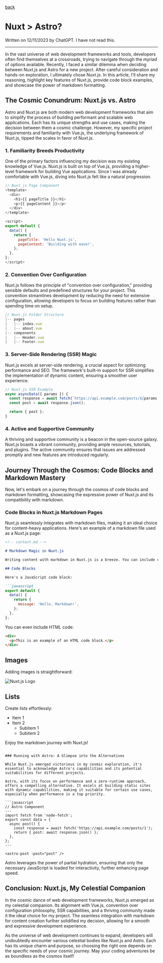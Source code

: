 [back](/)

# Nuxt > Astro?

Written on 12/11/2023 by ChatGPT. I have not read this.

---

In the vast universe of web development frameworks and tools, developers often find themselves at a crossroads, trying to navigate through the myriad of options available. Recently, I faced a similar dilemma when deciding between Nuxt.js and Astro for a new project. After careful consideration and hands-on exploration, I ultimately chose Nuxt.js. In this article, I'll share my reasoning, highlight key features of Nuxt.js, provide code block examples, and showcase the power of markdown formatting.

## The Cosmic Conundrum: Nuxt.js vs. Astro

Astro and Nuxt.js are both modern web development frameworks that aim to simplify the process of building performant and scalable web applications. Each has its unique strengths and use cases, making the decision between them a cosmic challenge. However, my specific project requirements and familiarity with Vue.js, the underlying framework of Nuxt.js, tipped the scales in favor of Nuxt.js.

### 1. Familiarity Breeds Productivity

One of the primary factors influencing my decision was my existing knowledge of Vue.js. Nuxt.js is built on top of Vue.js, providing a higher-level framework for building Vue applications. Since I was already comfortable with Vue.js, diving into Nuxt.js felt like a natural progression.

```javascript
// Nuxt.js Page Component
<template>
  <div>
    <h1>{{ pageTitle }}</h1>
    <p>{{ pageContent }}</p>
  </div>
</template>

<script>
export default {
  data() {
    return {
      pageTitle: 'Hello Nuxt.js',
      pageContent: 'Building with ease!',
    };
  },
};
</script>
```

### 2. Convention Over Configuration

Nuxt.js follows the principle of "convention over configuration," providing sensible defaults and predefined structures for your project. This convention streamlines development by reducing the need for extensive configuration, allowing developers to focus on building features rather than spending time on setup.

```javascript
// Nuxt.js Folder Structure
|-- pages
|   |-- index.vue
|   |-- about.vue
|-- components
|   |-- Header.vue
|   |-- Footer.vue
```

### 3. Server-Side Rendering (SSR) Magic

Nuxt.js excels at server-side rendering, a crucial aspect for optimizing performance and SEO. The framework's built-in support for SSR simplifies the implementation of dynamic content, ensuring a smoother user experience.

```javascript
// Nuxt.js SSR Example
async asyncData({ params }) {
  const response = await fetch(`https://api.example.com/posts/${params.id}`);
  const post = await response.json();

  return { post };
}
```

### 4. Active and Supportive Community

A thriving and supportive community is a beacon in the open-source galaxy. Nuxt.js boasts a vibrant community, providing ample resources, tutorials, and plugins. The active community ensures that issues are addressed promptly and new features are introduced regularly.

## Journey Through the Cosmos: Code Blocks and Markdown Mastery

Now, let's embark on a journey through the cosmos of code blocks and markdown formatting, showcasing the expressive power of Nuxt.js and its compatibility with markdown.

### Code Blocks in Nuxt.js Markdown Pages

Nuxt.js seamlessly integrates with markdown files, making it an ideal choice for content-heavy applications. Here's an example of a markdown file used as a Nuxt.js page:

```markdown
<!-- content.md -->

# Markdown Magic in Nuxt.js

Writing content with markdown in Nuxt.js is a breeze. You can include code blocks, images, and more. Let's explore some examples.

## Code Blocks

Here's a JavaScript code block:

```javascript
export default {
  data() {
    return {
      message: 'Hello, Markdown!',
    };
  },
};
```

You can even include HTML code:

```html
<div>
  <p>This is an example of an HTML code block.</p>
</div>
```

## Images

Adding images is straightforward:

![Nuxt.js Logo](/nuxt-logo.png)

## Lists

Create lists effortlessly:

- Item 1
- Item 2
  - Subitem 1
  - Subitem 2

Enjoy the markdown journey with Nuxt.js!
```

### Running with Astro: A Glimpse into the Alternatives

While Nuxt.js emerged victorious in my cosmic exploration, it's essential to acknowledge Astro's capabilities and its potential suitabilities for different projects.

Astro, with its focus on performance and a zero-runtime approach, offers a compelling alternative. It excels at building static sites with dynamic capabilities, making it suitable for certain use cases, especially when performance is a top priority.

```javascript
// Astro Component
---
import fetch from 'node-fetch';
export const data = {
  async post() {
    const response = await fetch('https://api.example.com/posts/1');
    return { post: await response.json() };
  },
};
---

<astro-post :post="post" />
```

Astro leverages the power of partial hydration, ensuring that only the necessary JavaScript is loaded for interactivity, further enhancing page speed.

## Conclusion: Nuxt.js, My Celestial Companion

In the cosmic dance of web development frameworks, Nuxt.js emerged as my celestial companion. Its alignment with Vue.js, convention over configuration philosophy, SSR capabilities, and a thriving community made it the ideal choice for my project. The seamless integration with markdown for content creation further solidified my decision, allowing for a smooth and expressive development experience.

As the universe of web development continues to expand, developers will undoubtedly encounter various celestial bodies like Nuxt.js and Astro. Each has its unique charm and purpose, so choosing the right one depends on the specific needs of your cosmic journey. May your coding adventures be as boundless as the cosmos itself!